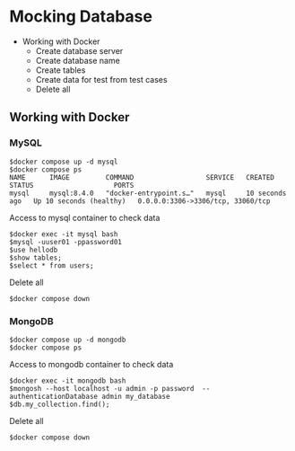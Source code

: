 # Mocking Database
* Working with Docker
  * Create database server
  * Create database name
  * Create tables
  * Create data for test from test cases
  * Delete all

## Working with Docker

### MySQL
```
$docker compose up -d mysql
$docker compose ps
NAME      IMAGE         COMMAND                  SERVICE   CREATED          STATUS                    PORTS
mysql     mysql:8.4.0   "docker-entrypoint.s…"   mysql     10 seconds ago   Up 10 seconds (healthy)   0.0.0.0:3306->3306/tcp, 33060/tcp
```

Access to mysql container to check data
```
$docker exec -it mysql bash
$mysql -uuser01 -ppassword01
$use hellodb
$show tables;
$select * from users;
```

Delete all
```
$docker compose down
```

### MongoDB
```
$docker compose up -d mongodb
$docker compose ps
```

Access to mongodb container to check data
```
$docker exec -it mongodb bash
$mongosh --host localhost -u admin -p password  --authenticationDatabase admin my_database
$db.my_collection.find();
```

Delete all
```
$docker compose down
```

